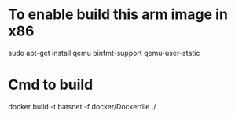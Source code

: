 # To enable build this arm image in x86
sudo apt-get install qemu binfmt-support qemu-user-static

# Cmd to build
docker build -t batsnet -f docker/Dockerfile ./
